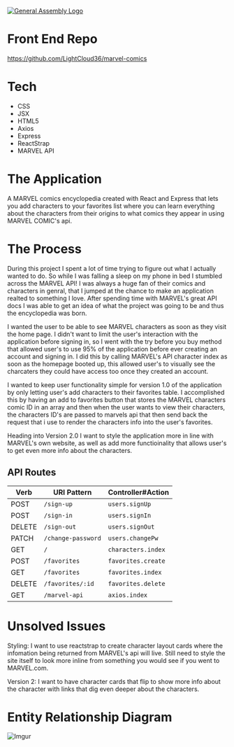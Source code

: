 [![General Assembly Logo](https://camo.githubusercontent.com/1a91b05b8f4d44b5bbfb83abac2b0996d8e26c92/687474703a2f2f692e696d6775722e636f6d2f6b6538555354712e706e67)](https://generalassemb.ly/education/web-development-immersive)

# Front End Repo
https://github.com/LightCloud36/marvel-comics

# Tech

* CSS
* JSX
* HTML5
* Axios
* Express
* ReactStrap
* MARVEL API


# The Application

A MARVEL comics encyclopedia created with React and Express that lets you add characters to your favorites list where you can learn everything about the characters from their origins to what comics they appear in using MARVEL COMIC's api.

# The Process

During this project I spent a lot of time trying to figure out what I actually wanted to do. So while I was falling a sleep on my phone in bed I stumbled across the MARVEL API! I was always a huge fan of their comics and characters in genral, that I jumped at the chance to make an application realted to something I love. After spending time with MARVEL's great API docs I was able to get an idea of what the project was going to be and thus the encyclopedia was born.


I wanted the user to be able to see MARVEL characters as soon as they visit the home page. I didn't want to limit the user's interaction with the application before signing in, so I went with the try before you buy method that allowed user's to use 95% of the application before ever creating an account and signing in. I did this by calling MARVEL's API character index as soon as the homepage booted up, this allowed user's to visually see the charcaters they could have access too once they created an account.


I wanted to keep user functionality simple for version 1.0 of the application by only letting user's add characters to their favorites table. I accomplished this by having an add to favorites button that stores the MARVEL characters comic ID in an array and then when the user wants to view their characters, the characters ID's are passed to marvels api that then send back the request that i use to render the characters info into the user's favorites.

Heading into Version 2.0 I want to style the application more in line with MARVEL's own website, as well as add more functioinality that allows user's to get even more info about the characters.


## API Routes

| Verb   | URI Pattern            | Controller#Action |
|--------|------------------------|-------------------|
| POST   | `/sign-up`             | `users.signUp`    |
| POST   | `/sign-in`             | `users.signIn`    |
| DELETE | `/sign-out`            | `users.signOut`   |
| PATCH  | `/change-password`     | `users.changePw`  |
| GET    | `/`                    | `characters.index`|
| POST   | `/favorites`           | `favorites.create`|
| GET    | `/favorites`           | `favorites.index` |
| DELETE | `/favorites/:id`       | `favorites.delete`|
| GET    | `/marvel-api`          | `axios.index`     |

# Unsolved Issues
Styling: I want to use reactstrap to create character layout cards where the infomation being returned from MARVEL's api will live. Still need to style the site itself to look more inline from something you would see if you went to MARVEL.com.


Version 2: I want to have character cards that flip to show more info about the character with links that dig even deeper about the characters.

# Entity Relationship Diagram
![Imgur](https://imgur.com/FKd6HU1.jpg)
